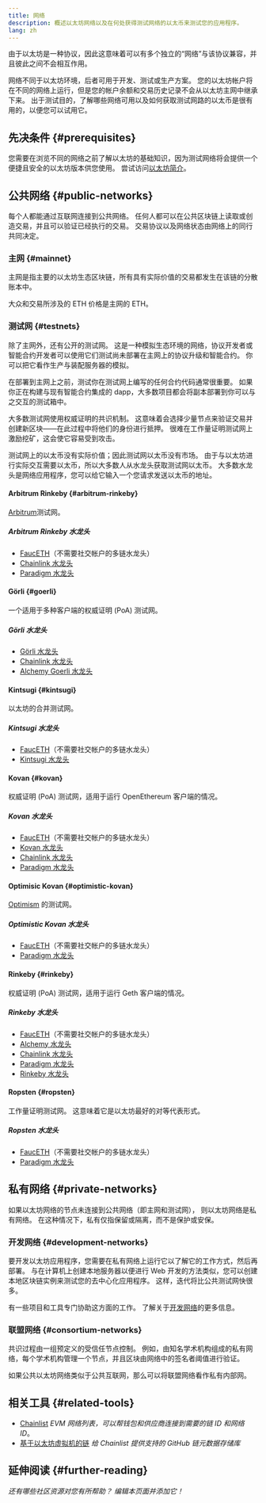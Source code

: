 ```yaml
---
title: 网络
description: 概述以太坊网络以及在何处获得测试网络的以太币来测试您的应用程序。
lang: zh
---
```


由于以太坊是一种协议，因此这意味着可以有多个独立的“网络”与该协议兼容，并且彼此之间不会相互作用。

网络不同于以太坊环境，后者可用于开发、测试或生产方案。 您的以太坊帐户将在不同的网络上运行，但是您的帐户余额和交易历史记录不会从以太坊主网中继承下来。 出于测试目的，了解哪些网络可用以及如何获取测试网路的以太币是很有用的，以便您可以试用它。

## 先决条件 {#prerequisites}

您需要在浏览不同的网络之前了解以太坊的基础知识，因为测试网络将会提供一个便捷且安全的以太坊版本供您使用。 尝试访问[以太坊简介](/developers/docs/intro-to-ethereum/)。

## 公共网络 {#public-networks}

每个人都能通过互联网连接到公共网络。 任何人都可以在公共区块链上读取或创造交易，并且可以验证已经执行的交易。 交易协议以及网络状态由网络上的同行共同决定。

### 主网 {#mainnet}

主网是指主要的以太坊生态区块链，所有具有实际价值的交易都发生在该链的分散账本中。

大众和交易所涉及的 ETH 价格是主网的 ETH。

### 测试网 {#testnets}

除了主网外，还有公开的测试网。 这是一种模拟生态环境的网络，协议开发者或智能合约开发者可以使用它们测试尚未部署在主网上的协议升级和智能合约。 你可以把它看作生产与装配服务器的模拟。

在部署到主网上之前，测试你在测试网上编写的任何合约代码通常很重要。 如果你正在构建与现有智能合约集成的 dapp，大多数项目都会将副本部署到你可以与之交互的测试箱中。

大多数测试网使用权威证明的共识机制。 这意味着会选择少量节点来验证交易并创建新区块——在此过程中将他们的身份进行抵押。 很难在工作量证明测试网上激励挖矿，这会使它容易受到攻击。

测试网上的以太币没有实际价值；因此测试网以太币没有市场。 由于与以太坊进行实际交互需要以太币，所以大多数人从水龙头获取测试网以太币。 大多数水龙头是网络应用程序，您可以给它输入一个您请求发送以太币的地址。

#### Arbitrum Rinkeby {#arbitrum-rinkeby}

[Arbitrum](https://arbitrum.io/)测试网。

##### Arbitrum Rinkeby 水龙头

- [FaucETH](https://fauceth.komputing.org)（不需要社交帐户的多链水龙头）
- [Chainlink 水龙头](https://faucets.chain.link/)
- [Paradigm 水龙头](https://faucet.paradigm.xyz/)

#### Görli {#goerli}

一个适用于多种客户端的权威证明 (PoA) 测试网。

##### Görli 水龙头

- [Görli 水龙头](https://faucet.goerli.mudit.blog/)
- [Chainlink 水龙头](https://faucets.chain.link/)
- [Alchemy Goerli 水龙头](https://goerlifaucet.com/)

#### Kintsugi {#kintsugi}

以太坊的合并测试网。

##### Kintsugi 水龙头

- [FaucETH](https://fauceth.komputing.org)（不需要社交帐户的多链水龙头）
- [Kintsugi 水龙头](https://faucet.kintsugi.themerge.dev/)

#### Kovan {#kovan}

权威证明 (PoA) 测试网，适用于运行 OpenEthereum 客户端的情况。

##### Kovan 水龙头

- [FaucETH](https://fauceth.komputing.org)（不需要社交帐户的多链水龙头）
- [Kovan 水龙头](https://faucet.kovan.network/)
- [Chainlink 水龙头](https://faucets.chain.link/)
- [Paradigm 水龙头](https://faucet.paradigm.xyz/)

#### Optimisic Kovan {#optimistic-kovan}

[Optimism](https://www.optimism.io/) 的测试网。

##### Optimistic Kovan 水龙头

- [FaucETH](https://fauceth.komputing.org)（不需要社交帐户的多链水龙头）
- [Paradigm 水龙头](https://faucet.paradigm.xyz/)

#### Rinkeby {#rinkeby}

权威证明 (PoA) 测试网，适用于运行 Geth 客户端的情况。

##### Rinkeby 水龙头

- [FaucETH](https://fauceth.komputing.org)（不需要社交帐户的多链水龙头）
- [Alchemy 水龙头](https://RinkebyFaucet.com)
- [Chainlink 水龙头](https://faucets.chain.link/)
- [Paradigm 水龙头](https://faucet.paradigm.xyz/)
- [Rinkeby 水龙头](https://faucet.rinkeby.io/)

#### Ropsten {#ropsten}

工作量证明测试网。 这意味着它是以太坊最好的对等代表形式。

##### Ropsten 水龙头

- [FaucETH](https://fauceth.komputing.org)（不需要社交帐户的多链水龙头）
- [Paradigm 水龙头](https://faucet.paradigm.xyz/)

## 私有网络 {#private-networks}

如果以太坊网络的节点未连接到公共网络（即主网和测试网）， 则以太坊网络是私有网络。 在这种情况下，私有仅指保留或隔离，而不是保护或安保。

### 开发网络 {#development-networks}

要开发以太坊应用程序，您需要在私有网络上运行它以了解它的工作方式，然后再部署。 与在计算机上创建本地服务器以便进行 Web 开发的方法类似，您可以创建本地区块链实例来测试您的去中心化应用程序。 这样，迭代将比公共测试网快很多。

有一些项目和工具专门协助这方面的工作。 了解关于[开发网络](/developers/docs/development-networks/)的更多信息。

### 联盟网络 {#consortium-networks}

共识过程由一组预定义的受信任节点控制。 例如，由知名学术机构组成的私有网络，每个学术机构管理一个节点，并且区块由网络中的签名者阈值进行验证。

如果公共以太坊网络类似于公共互联网，那么可以将联盟网络看作私有内部网。

## 相关工具 {#related-tools}

- [Chainlist](https://chainlist.org/) _EVM 网络列表，可以帮钱包和供应商连接到需要的链 ID 和网络 ID_。
- [基于以太坊虚拟机的链](https://github.com/ethereum-lists/chains) _给 Chainlist 提供支持的 GitHub 链元数据存储库_

## 延伸阅读 {#further-reading}

_还有哪些社区资源对您有所帮助？ 编辑本页面并添加它！_
